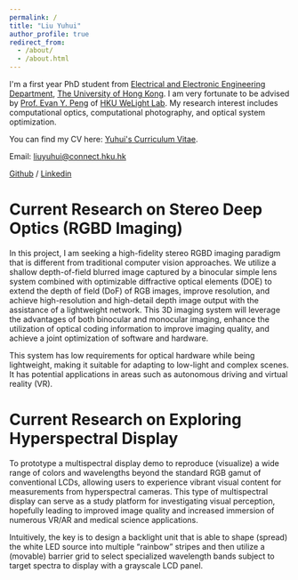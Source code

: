 ```yaml
---
permalink: /
title: "Liu Yuhui"
author_profile: true
redirect_from: 
  - /about/
  - /about.html
---
```


I'm a first year PhD student from [Electrical and Electronic Engineering Department](https://www.eee.hku.hk/), [The University of Hong Kong](https://www.hku.hk/). I am very fortunate to be advised by [Prof. Evan Y. Peng](https://www.eee.hku.hk/~evanpeng/) of [HKU WeLight Lab](https://hku.welight.fun/). My research interest includes computational optics, computational photography, and optical system optimization.

You can find my CV here: [Yuhui's Curriculum Vitae](../assets/Resume.pdf).

Email: liuyuhui@connect.hku.hk

[Github](https://github.com/LorenaLyu) / [Linkedin](https://www.linkedin.com/in/yuhui-lyu-lorena/)


Current Research on Stereo Deep Optics (RGBD Imaging)
======
In this project, I am seeking a high-fidelity stereo RGBD imaging paradigm that is different from traditional computer vision approaches. We utilize a shallow depth-of-field blurred image captured by a binocular simple lens system combined with optimizable diffractive optical elements (DOE) to extend the depth of field (DoF) of RGB images, improve resolution, and achieve high-resolution and high-detail depth image output with the assistance of a lightweight network. This 3D imaging system will leverage the advantages of both binocular and monocular imaging, enhance the utilization of optical coding information to improve imaging quality, and achieve a joint optimization of software and hardware.

This system has low requirements for optical hardware while being lightweight, making it suitable for adapting to low-light and complex scenes. It has potential applications in areas such as autonomous driving and virtual reality (VR).

Current Research on Exploring Hyperspectral Display 
======
To prototype a multispectral display demo to reproduce (visualize) a wide range of colors and wavelengths beyond the standard RGB gamut of conventional LCDs, allowing users to experience vibrant visual content for measurements from hyperspectral cameras. This type of multispectral display can serve as a study platform for investigating visual perception, hopefully leading to improved image quality and increased immersion of numerous VR/AR and medical science applications. 

Intuitively, the key is to design a backlight unit that is able to shape (spread) the white LED source into multiple “rainbow” stripes and then utilize a (movable) barrier grid to select specialized wavelength bands subject to target spectra to display with a grayscale LCD panel.


